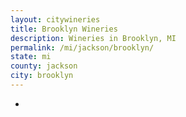 ```yaml
---
layout: citywineries
title: Brooklyn Wineries
description: Wineries in Brooklyn, MI
permalink: /mi/jackson/brooklyn/
state: mi
county: jackson
city: brooklyn
---
```

-

